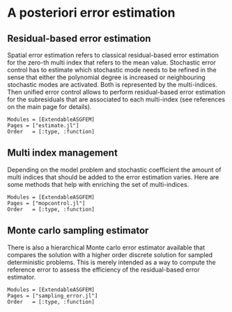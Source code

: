 # A posteriori error estimation

## Residual-based error estimation
Spatial error estimation refers to classical residual-based error estimation
for the zero-th multi index that refers to the mean value.
Stochastic error control has to estimate which stochastic mode needs to be refined
in the sense that either the polynomial degree is increased or neighbouring
stochastic modes are activated. Both is represented by the multi-indices.
Then unified error control allows to perform residual-based error estimation for
the subresiduals that are associated to each multi-index
(see references on the main page for details).


```@autodocs
Modules = [ExtendableASGFEM]
Pages = ["estimate.jl"]
Order   = [:type, :function]
```

## Multi index management

Depending on the model problem and stochastic coefficient the
amount of multi indices that should be added to the error estimation
varies.
Here are some methods that help with enriching the set of multi-indices.


```@autodocs
Modules = [ExtendableASGFEM]
Pages = ["mopcontrol.jl"]
Order   = [:type, :function]
```

## Monte carlo sampling estimator

There is also a hierarchical Monte carlo error estimator available that
compares the solution with a higher order discrete solution for sampled
deterministic problems. This is merely intended as a way to compute the
reference error to assess the efficiency of the residual-based error estimator.

```@autodocs
Modules = [ExtendableASGFEM]
Pages = ["sampling_error.jl"]
Order   = [:type, :function]
```
